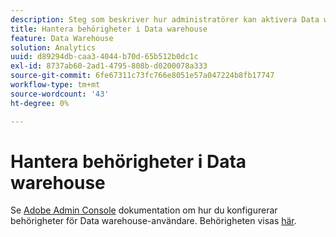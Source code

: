 ```yaml
---
description: Steg som beskriver hur administratörer kan aktivera Data warehouse-rapportåtkomst för användare.
title: Hantera behörigheter i Data warehouse
feature: Data Warehouse
solution: Analytics
uuid: d89294db-caa3-4044-b70d-65b512b0dc1c
exl-id: 8737ab60-2ad1-4795-808b-d0200078a333
source-git-commit: 6fe67311c73fc766e8051e57a047224b8fb17747
workflow-type: tm+mt
source-wordcount: '43'
ht-degree: 0%

---
```


# Hantera behörigheter i Data warehouse

Se [Adobe Admin Console](/help/admin/admin-console/home.md) dokumentation om hur du konfigurerar behörigheter för Data warehouse-användare. Behörigheten visas [här](/help/admin/admin-console/permissions/report-suite-tools.md).

